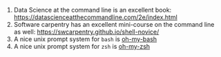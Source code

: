 1. Data Science at the command line is an excellent book: https://datascienceatthecommandline.com/2e/index.html
2. Software carpentry has an excellent mini-course on the command line as well: https://swcarpentry.github.io/shell-novice/
3. A nice unix prompt system for `bash` is [oh-my-bash](https://github.com/ohmybash/oh-my-bash)
4. A nice unix prompt system for `zsh` is [oh-my-zsh](https://ohmyz.sh)